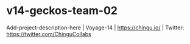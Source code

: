 # v14-geckos-team-02
Add-project-description-here | Voyage-14 | https://chingu.io/ | Twitter: https://twitter.com/ChinguCollabs

